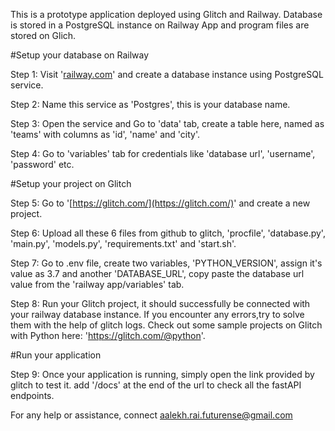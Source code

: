 This is a prototype application deployed using Glitch and Railway. Database is stored in a PostgreSQL instance on Railway App and program files are stored on Glich.

#Setup your database on Railway

Step 1: Visit '[railway.com](https://railway.com/)' and create a database instance using PostgreSQL service.

Step 2: Name this service as 'Postgres', this is your database name.

Step 3: Open the service and Go to 'data' tab, create a table here, named as 'teams' with columns as 'id', 'name' and 'city'.

Step 4: Go to 'variables' tab for credentials like 'database url', 'username', 'password' etc.

#Setup your project on Glitch

Step 5: Go to '[https://glitch.com/](https://glitch.com/)' and create a new project.

Step 6: Upload all these 6 files from github to glitch, 'procfile', 'database.py', 'main.py', 'models.py', 'requirements.txt' and 'start.sh'.

Step 7: Go to .env file, create two variables, 'PYTHON_VERSION', assign it's value as 3.7 and another 'DATABASE_URL', copy paste the database url value from the 'railway app/variables' tab.

Step 8: Run your Glitch project, it should successfully be connected with your railway database instance. If you encounter any errors,try to solve them with the help of glitch logs. Check out some sample projects on Glitch with Python here: 'https://glitch.com/@python'.

#Run your application

Step 9: Once your application is running, simply open the link provided by glitch to test it. add '/docs' at the end of the url to check all the fastAPI endpoints.

For any help or assistance, connect aalekh.rai.futurense@gmail.com
